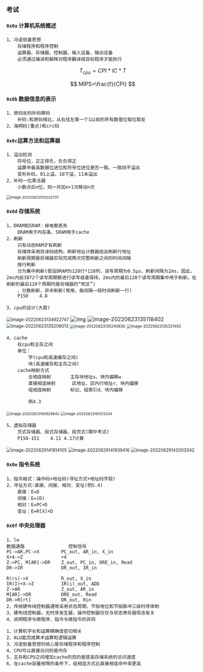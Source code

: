 ### 考试

#### `0x0a` 计算机系统概述

```
1、冯诺依曼思想
	存储程序和程序控制
	运算器、存储器、控制器、输入设备、输出设备
	必须通过编译和解释对程序翻译成目标程序才能执行
```

$$
T_{cpu}=CPI*IC*T
$$

$$
MIPS=\frac{f}{CPI}
$$

#### `0x0b` 数据信息的表示

```
1、原码反码补码移码
	补码:和原码相比，从右往左第一个1以前的所有数值位每位取反
2、海明码(重点)和crc码
```

#### `0x0c`运算方法和运算器

```
1、溢出检测
	符号位，正正得负，负负得正
    运算中最高数据位进位和符号位进位是否一致。一致则不溢出
    变形补码，01上溢，10下溢，11未溢出
2、补码一位乘法器
	小数点后n位，则一共加n+1次移动n次
```

<img src="C:\Users\Administrator\AppData\Roaming\Typora\typora-user-images\image-20220623100202707.png" alt="image-20220623100202707" style="zoom: 67%;" />

#### `0x0d` 存储系统

```
1、DRAM和SRAM：掉电都丢失
	DRAM用于内存条、SRAM用于cache
2、刷新
	只有动态RAM才有刷新
	存储体采用双译码结构，刷新地址计数器给出刷新行地址
	刷新周期是存储器实际完成两次完整刷新之间的时间间隔
	按行刷新
	分为集中刷新(假设DRAM为128行*128列，读写周期为0.5μs，刷新间隔为2ms，因此，2ms内前3872个读写周期都进行读写或者保持，2ms内的最后128个读写周期集中用于刷新。在刷新的最后128个周期内是存储器的“死区”)
	、分散刷新、异步刷新(常用，每间隔一段时间刷新一行)
	P150	4.8
```

```
3、cpu的设计(大题)
```

<img src="C:\Users\Administrator\AppData\Roaming\Typora\typora-user-images\image-20220623134922747.png" alt="image-20220623134922747" style="zoom: 80%;" />

<img src="file:///C:\Users\Administrator\Documents\Tencent Files\2479189935\Image\C2C\50BDD47EFA98FBE2C9CE4AEF84E747D1.jpg" alt="img"  />

<img src="C:\Users\Administrator\AppData\Roaming\Typora\typora-user-images\image-20220623135118402.png" alt="image-20220623135118402"  />

<img src="C:\Users\Administrator\AppData\Roaming\Typora\typora-user-images\image-20220623135206013.png" alt="image-20220623135206013" style="zoom: 80%;" />

<img src="C:\Users\Administrator\AppData\Roaming\Typora\typora-user-images\image-20220623135240836.png" alt="image-20220623135240836" style="zoom: 70%;" />

<img src="C:\Users\Administrator\AppData\Roaming\Typora\typora-user-images\image-20220623135321450.png" alt="image-20220623135321450" style="zoom: 70%;" />

```
4、cache
	在cpu和主存之间
	单位：
		字(cpu和高速缓存之间)
		块(高速缓存和主存之间)
	cache映射方式
		全相连映射		主存块地址s、块内偏移w
		直接相连映射		区地址、区内行地址r、块内偏移
		组相连映射		标记、组索引d、块内偏移

		例4.3
```

<img src="C:\Users\Administrator\AppData\Roaming\Typora\typora-user-images\image-20220623160929842.png" alt="image-20220623160929842" style="zoom: 67%;" />

<img src="C:\Users\Administrator\AppData\Roaming\Typora\typora-user-images\image-20220623161313204.png" alt="image-20220623161313204" style="zoom: 67%;" />

```
5、虚拟存储器
	页式存储器、段式存储器、段页式(期中考试)
	P150-151	4.11 4.17计算
```

<img src="C:\Users\Administrator\AppData\Roaming\Typora\typora-user-images\image-20220629141914105.png" alt="image-20220629141914105" style="zoom:80%;" />

<img src="C:\Users\Administrator\AppData\Roaming\Typora\typora-user-images\image-20220629141939416.png" alt="image-20220629141939416" style="zoom:80%;" />

<img src="C:\Users\Administrator\AppData\Roaming\Typora\typora-user-images\image-20220629142003342.png" alt="image-20220629142003342" style="zoom:80%;" />

#### `0x0e` 指令系统

```
1、指令格式：操作码+地址码(寻址方式+地址码字段)
2、寻址方式:直接、间接、相对、变址(例5.4)
	直接：E=D
	间接：E=(D)
	相对：E=PC+D
	变址：E=R[X]+D
```

#### `0x0f` 中央处理器

```
1、lw
数据通路				控制信号
PC->AR,PC->X		PC_out, AR_in, X_in
X+4->Z				+4
Z->PC, M[AR]->DR	Z_out, PC_in, DRE_in, Read	
DR->IR				DR_out, IR_in

R(rs)->X			R_out, X_in
IR(I)+X->Z			IR(i)_out, ADD
Z->AR				Z_out, AR_in
M[AR]->DR			DRE_out, Read
DR->R[rt]			DR_out, Rin
2、传统硬布线控制器通常采用状态周期、节拍电位和节拍脉冲三级时序体制
3、硬布线控制器，无时序发生器，操作控制器仅仅与状态寄存器现态有关
4、说明程序与微程序、指令与微指令的异同
```

```
1、计算机字长和运算精确度密切相关
2、ALU能完成算术运算和逻辑运算
3、冯诺依曼思想的核心是存储程序和程序控制
4、CPU可以直接访问的是内存
5、主存和CPU之间增加cache的目的是提高存储系统的访问速度
6、在cache容量相等的条件下，组相连方式比直接相连命中率更高

```

